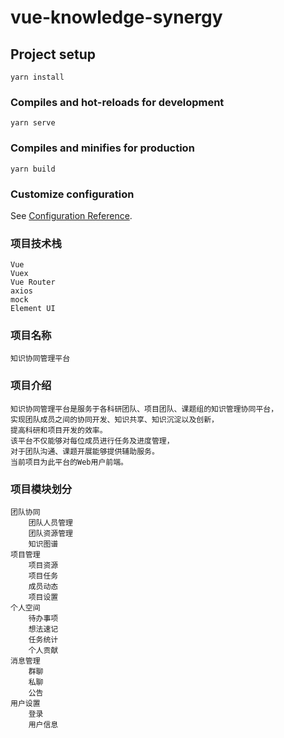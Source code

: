 # vue-knowledge-synergy

## Project setup
```
yarn install
```

### Compiles and hot-reloads for development
```
yarn serve
```

### Compiles and minifies for production
```
yarn build
```

### Customize configuration
See [Configuration Reference](https://cli.vuejs.org/config/).

### 项目技术栈
```
Vue
Vuex
Vue Router
axios
mock
Element UI
```

### 项目名称
```
知识协同管理平台
```

### 项目介绍
```
知识协同管理平台是服务于各科研团队、项目团队、课题组的知识管理协同平台，
实现团队成员之间的协同开发、知识共享、知识沉淀以及创新，
提高科研和项目开发的效率。
该平台不仅能够对每位成员进行任务及进度管理，
对于团队沟通、课题开展能够提供辅助服务。
当前项目为此平台的Web用户前端。
```

### 项目模块划分
```
团队协同
	团队人员管理
	团队资源管理
	知识图谱
项目管理
	项目资源
	项目任务
	成员动态
	项目设置
个人空间
	待办事项
	想法速记
	任务统计
	个人贡献
消息管理
	群聊
	私聊
	公告
用户设置
	登录
	用户信息

```
